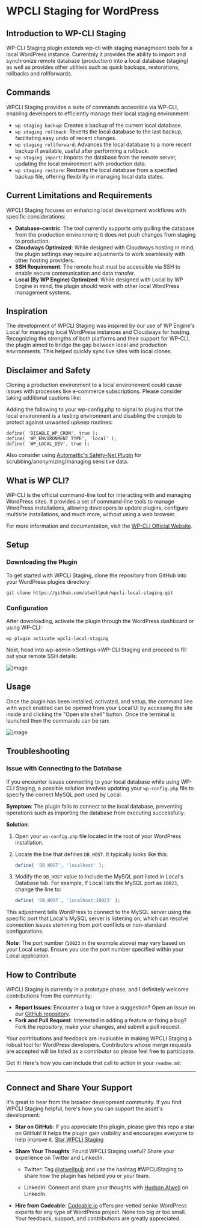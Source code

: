 # WPCLI Staging for WordPress

## Introduction to WP-CLI Staging

WP-CLI Staging plugin extends wp-cli with staging managmeent tools for a local WordPress instance. Currentnly it provides the ability to import and synchronize remote database (production) into a local database (staging) as well as provides other utiltieis such as quick backups, restorations, rollbacks and rollforwards.

## Commands

WPCLI Staging provides a suite of commands accessible via WP-CLI, enabling developers to efficiently manage their local staging environment:

- `wp staging backup`: Creates a backup of the current local database.
- `wp staging rollback`: Reverts the local database to the last backup, facilitating easy undo of recent changes.
- `wp staging rollforward`: Advances the local database to a more recent backup if available, useful after performing a rollback.
- `wp staging import`: Imports the database from the remote server, updating the local environment with production data.
- `wp staging restore`: Restores the local database from a specified backup file, offering flexibility in managing local data states.

## Current Limitations and Requirements

WPCLI Staging focuses on enhancing local development workflows with specific considerations:

- **Database-centric**: The tool currently supports only pulling the database from the production environment; it does not push changes from staging to production.
- **Cloudways Optimized**: While designed with Cloudways hosting in mind, the plugin settings may require adjustments to work seamlessly with other hosting providers.
- **SSH Requirement**: The remote host must be accessible via SSH to enable secure communication and data transfer.
- **Local (By WP Engine) Optimized**: While designed with Local by WP Engine in mind, the plugin should work with other local WordPress management systems. 

## Inspiration

The development of WPCLI Staging was inspired by our use of WP Engine's Local for managing local WordPress instances and Cloudways for hosting. Recognizing the strengths of both platforms and their support for WP-CLI, the plugin aimed to bridge the gap between local and production environments. This helped quickly sync live sites with local clones. 

## Disclaimer and Safety

Cloning a production environment to a local environement could cause issues with processes like e-commerce subscriptions. Please consider taking additional cautions like:

Adding the following to your wp-config.php to signal to plugins that the local environment is a testing environment and disabling the cronjob to protect against unwanted upkeep routines:

```
define( 'DISABLE_WP_CRON', true );
define( 'WP_ENVIRONMENT_TYPE', 'local' );
define( 'WP_LOCAL_DEV', true );
```

Also consider using [Automattic's Safety-Net Plugin](https://github.com/a8cteam51/safety-net) for scrubbing/anonymizing/managing sensitive data.

## What is WP CLI?

WP-CLI is the official command-line tool for interacting with and managing WordPress sites. It provides a set of command-line tools to manage WordPress installations, allowing developers to update plugins, configure multisite installations, and much more, without using a web browser.

For more information and documentation, visit the [WP-CLI Official Website](https://wp-cli.org/).

## Setup

### Downloading the Plugin

To get started with WPCLI Staging, clone the repository from GitHub into your WordPress plugins directory:

```shell
git clone https://github.com/atwellpub/wpcli-local-staging.git
```

### Configuration

After downloading, activate the plugin through the WordPress dashboard or using WP-CLI:

```shell
wp plugin activate wpcli-local-staging
```

Next, head into wp-admin->Settings->WP-CLI Staging and proceed to fill out your remote SSH details:

![image](https://github.com/atwellpub/wpcli-staging/assets/2002207/3e87c4d0-71b2-4108-98f2-31e74ee31c31)

## Usage 

Once the plugin has been installed, activated, and setup, the command line with wpcli enabled can be opened from your Local UI by accessing the site inside and clicking the "Open site shell" button. Once the terminal is launched then the commands can be ran:

![image](https://github.com/atwellpub/wpcli-staging/assets/2002207/17b36eeb-2980-4886-bfdc-28aaa987e587)


## Troubleshooting

### Issue with Connecting to the Database

If you encounter issues connecting to your local database while using WP-CLI Staging, a possible solution involves updating your `wp-config.php` file to specify the correct MySQL port used by Local.

**Symptom**: The plugin fails to connect to the local database, preventing operations such as importing the database from executing successfully.

**Solution**:
1. Open your `wp-config.php` file located in the root of your WordPress installation.
2. Locate the line that defines `DB_HOST`. It typically looks like this:

   ```php
   define( 'DB_HOST', 'localhost' );
   ```

3. Modify the `DB_HOST` value to include the MySQL port listed in Local's Database tab. For example, if Local lists the MySQL port as `10023`, change the line to:

   ```php
   define( 'DB_HOST', 'localhost:10023' );
   ```

This adjustment tells WordPress to connect to the MySQL server using the specific port that Local's MySQL server is listening on, which can resolve connection issues stemming from port conflicts or non-standard configurations.

**Note**: The port number (`10023` in the example above) may vary based on your Local setup. Ensure you use the port number specified within your Local application.

## How to Contribute

WPCLI Staging is currently in a prototype phase, and I definitely welcome contributions from the community:

- **Report Issues**: Encounter a bug or have a suggestion? Open an issue on our [GitHub repository](https://github.com/atwellpub/wpcli-local-staging/issues).
- **Fork and Pull Request**: Interested in adding a feature or fixing a bug? Fork the repository, make your changes, and submit a pull request.

Your contributions and feedback are invaluable in making WPCLI Staging a robust tool for WordPress developers. Contributors whose merge requests are accepted will be listed as a contributor so please feel free to participate.

Got it! Here's how you can include that call to action in your `readme.md`:

---

## Connect and Share Your Support

It's great to hear from the broader development community. If you find WPCLI Staging helpful, here's how you can support the asset's development:

- **Star on GitHub**: If you appreciate this plugin, please give this repo a star on GitHub! It helps the plugin gain visibility and encourages everyone to help improve it. [Star WPCLI Staging](https://github.com/atwellpub/wpcli-local-staging)

- **Share Your Thoughts**: Found WPCLI Staging useful? Share your experience on Twitter and LinkedIn.

   - Twitter: Tag [@atwellpub](https://twitter.com/atwellpub) and use the hashtag #WPCLIStaging to share how the plugin has helped you or your team.

   - LinkedIn: Connect and share your thoughts with [Hudson Atwell](https://www.linkedin.com/in/hudson-atwell/) on LinkedIn. 

- **Hire from Codeable**: [Codeable.io](https://codeable.io/?ref=4yHGV) offers pre-vetted senior WordPress experts for any type of WordPress project. None too big or too small. 
Your feedback, support, and contributions are greatly appreciated. 
